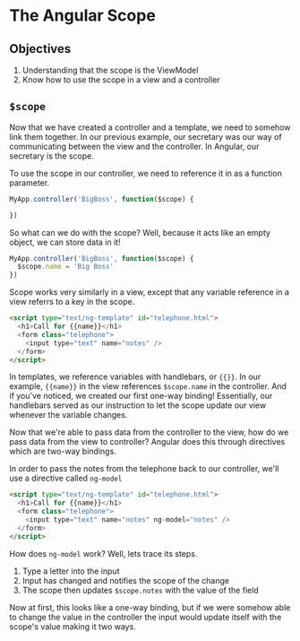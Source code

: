 # The Angular Scope

## Objectives

1. Understanding that the scope is the ViewModel
2. Know how to use the scope in a view and a controller

## `$scope`

Now that we have created a controller and a template, we
need to somehow link them together. In our previous example,
our secretary was our way of communicating between the view 
and the controller. In Angular, our secretary is the scope.

To use the scope in our controller, we need to reference it
in as a function parameter.

```js
MyApp.controller('BigBoss', function($scope) {

})
```

So what can we do with the scope? Well, because it acts
like an empty object, we can store data in it!

```js
MyApp.controller('BigBoss', function($scope) {
  $scope.name = 'Big Boss'
})
```

Scope works very similarly in a view, except that any
variable reference in a view referrs to a key in the
scope.

```html
<script type="text/ng-template" id="telephone.html">
  <h1>Call for {{name}}</h1>
  <form class="telephone">
    <input type="text" name="notes" />
  </form>
</script>
```

In templates, we reference variables with handlebars, 
or `{{}}`. In our example, `{{name}}` in the view 
references `$scope.name` in the controller. And if you've
noticed, we created our first one-way binding! Essentially,
our handlebars served as our instruction to let the scope
update our view whenever the variable changes.

Now that we're able to pass data from the controller to the
view, how do we pass data from the view to controller? Angular 
does this through directives which are two-way bindings.

In order to pass the notes from the telephone back to our 
controller, we'll use a directive called `ng-model`

```html
<script type="text/ng-template" id="telephone.html">
  <h1>Call for {{name}}</h1>
  <form class="telephone">
    <input type="text" name="notes" ng-model="notes" />
  </form>
</script>
```

How does `ng-model` work? Well, lets trace its steps.

1. Type a letter into the input
2. Input has changed and notifies the scope of the change
3. The scope then updates `$scope.notes` with the value of 
   the field

Now at first, this looks like a one-way binding, but if we
were somehow able to change the value in the controller
the input would update itself with the scope's value making
it two ways.